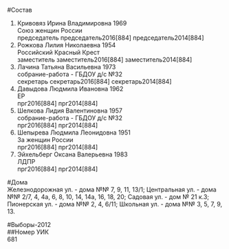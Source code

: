 #Состав  
1. Кривовяз Ирина Владимировна 1969  
    Союз женщин России  
    председатель председатель2016[884] председатель2014[884]  
2. Рожкова Лилия Николаевна 1954  
    Российский Красный Крест  
    заместитель заместитель2016[884] заместитель2014[884]  
3. Лачина Татьяна Васильевна 1973  
    собрание-работа - ГБДОУ д/с №32  
    секретарь секретарь2016[884] секретарь2014[884]  
4. Давыдова Людмила Ивановна 1962  
    ЕР  
    прг2016[884] прг2014[884]  
5. Шелкова Лидия Валентиновна 1957  
    собрание-работа - ГБДОУ д/с №32  
    прг2016[884] прг2014[884]  
6. Шепырева Людмила Леонидовна 1951  
    За женщин России  
    прг2016[884] прг2014[884]  
7. Эйхельберг Оксана Валерьевна 1983  
    ЛДПР  
    прг2016[884] прг2014[884]  
  
#Дома  
Железнодорожная ул. - дома №№ 7, 9, 11, 13/1; Центральная ул. - дома №№ 2/7, 4, 4а, 6, 8, 10, 14, 14а, 16, 18, 20; Садовая ул. - дом № 21 к.З; Пионерская ул. - дома №№ 2, 4, 6/11; Школьная ул. - дома №№ 3, 5, 7, 9, 13.  
  
#Выборы-2012  
##Номер УИК  
681  
